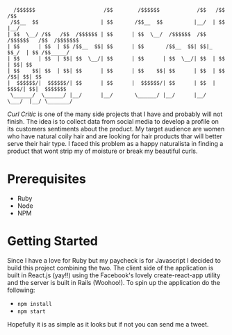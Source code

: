 ```
  /$$$$$$                      /$$        /$$$$$$            /$$   /$$     /$$          
 /$$__  $$                    | $$       /$$__  $$          |__/  | $$    |__/          
| $$  \__/ /$$   /$$  /$$$$$$ | $$      | $$  \__/  /$$$$$$  /$$ /$$$$$$   /$$  /$$$$$$$
| $$      | $$  | $$ /$$__  $$| $$      | $$       /$$__  $$| $$|_  $$_/  | $$ /$$_____/
| $$      | $$  | $$| $$  \__/| $$      | $$      | $$  \__/| $$  | $$    | $$| $$      
| $$    $$| $$  | $$| $$      | $$      | $$    $$| $$      | $$  | $$ /$$| $$| $$      
|  $$$$$$/|  $$$$$$/| $$      | $$      |  $$$$$$/| $$      | $$  |  $$$$/| $$|  $$$$$$$
 \______/  \______/ |__/      |__/       \______/ |__/      |__/   \___/  |__/ \_______/
 ```
*Curl Critic* is one of the many side projects that I have and probably will not finish.  The idea is to collect data from social media to develop a profile on its customers sentiments about the product. My target audience are women who have natural coily hair and are looking for hair products thar will better serve their hair type. I faced this problem as a happy naturalista in finding a product that wont strip my of moisture or break my beautiful curls. 

# Prerequisites 
- Ruby 
- Node
- NPM

# Getting Started
Since I have a love for Ruby but my paycheck is for Javascript I decided to build this project combining the two.  The client side of the application is built in React.js (yay!!) using the Facebook's lovely create-react-app utility and the server is built in Rails (Woohoo!).  To spin up the application do the following:
- `npm install`
- `npm start`

Hopefully it is as simple as it looks but if not you can send me a tweet.
